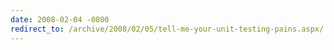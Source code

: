 ```yaml
---
date: 2008-02-04 -0800
redirect_to: /archive/2008/02/05/tell-me-your-unit-testing-pains.aspx/
---
```

